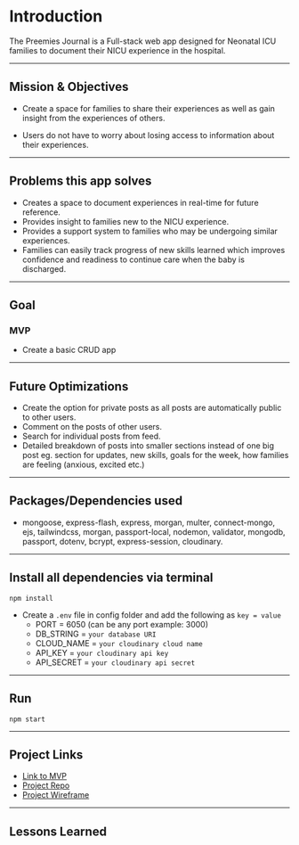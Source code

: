 # Introduction

<p>The Preemies Journal is a Full-stack web app designed for Neonatal ICU families to document their NICU experience in the hospital.</p>

---

## Mission & Objectives

- Create a space for families to share their experiences as well as gain insight from the experiences of others.

- Users do not have to worry about losing access to information about their experiences.

---


## Problems this app solves

- Creates a space to document experiences in real-time for future reference.
- Provides insight to families new to the NICU experience.
- Provides a support system to families who may be undergoing similar experiences.
- Families can easily track progress of new skills learned which improves confidence and readiness to     continue care when the baby is discharged.

---

## Goal
### MVP
- Create a basic CRUD app  

---


## Future Optimizations

- Create the option for private posts as all posts are automatically public to other users.
- Comment on the posts of other users.
- Search for individual posts from feed.
- Detailed breakdown of posts into smaller sections instead of one big post eg. section for updates, new skills, goals for the week, how families are feeling (anxious, excited etc.) 


---

## Packages/Dependencies used

- mongoose, express-flash, express, morgan, multer, connect-mongo, ejs, tailwindcss, morgan, passport-local, nodemon, validator, mongodb, passport, dotenv, bcrypt, express-session, cloudinary.

---

## Install all dependencies via terminal

`npm install`

- Create a `.env` file in config folder and add the following as `key = value`
  - PORT = 6050 (can be any port example: 3000)
  - DB_STRING = `your database URI`
  - CLOUD_NAME = `your cloudinary cloud name`
  - API_KEY = `your cloudinary api key`
  - API_SECRET = `your cloudinary api secret`

---

## Run

`npm start`

---

## Project Links
- [Link to MVP](https://JournalApp-1.lovethtee.repl.co)
- [Project Repo](https://github.com/LovethTee/JournalApp)
- [Project Wireframe](https://miro.com/app/board/uXjVPYqXPLs=/?share_link_id=467774451459)

 
---

## Lessons Learned


